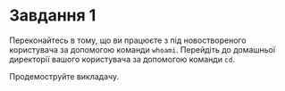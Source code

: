 # Завдання 1
Переконайтесь в тому, що ви працюєте з під новоствореного користувача за допомогою команди `whoami`. Перейдіть до домашньої директорії вашого користувача за допомогою
команди `cd`.

Продемоструйте викладачу.
